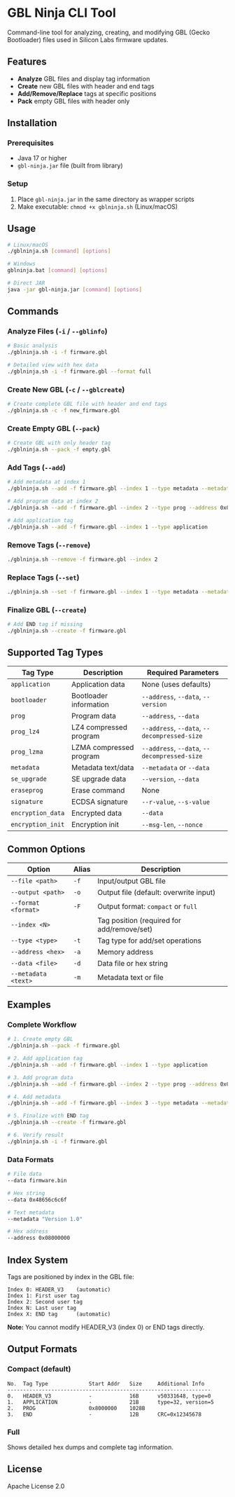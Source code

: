 # GBL Ninja CLI Tool

Command-line tool for analyzing, creating, and modifying GBL (Gecko Bootloader) files used in Silicon Labs firmware updates.

## Features

- **Analyze** GBL files and display tag information
- **Create** new GBL files with header and end tags
- **Add/Remove/Replace** tags at specific positions
- **Pack** empty GBL files with header only

## Installation

### Prerequisites
- Java 17 or higher
- `gbl-ninja.jar` file (built from library)

### Setup
1. Place `gbl-ninja.jar` in the same directory as wrapper scripts
2. Make executable: `chmod +x gblninja.sh` (Linux/macOS)

## Usage

```bash
# Linux/macOS
./gblninja.sh [command] [options]

# Windows  
gblninja.bat [command] [options]

# Direct JAR
java -jar gbl-ninja.jar [command] [options]
```

## Commands

### Analyze Files (`-i` / `--gblinfo`)
```bash
# Basic analysis
./gblninja.sh -i -f firmware.gbl

# Detailed view with hex data
./gblninja.sh -i -f firmware.gbl --format full
```

### Create New GBL (`-c` / `--gblcreate`)
```bash
# Create complete GBL file with header and end tags
./gblninja.sh -c -f new_firmware.gbl
```

### Create Empty GBL (`--pack`)
```bash
# Create GBL with only header tag
./gblninja.sh --pack -f empty.gbl
```

### Add Tags (`--add`)
```bash
# Add metadata at index 1
./gblninja.sh --add -f firmware.gbl --index 1 --type metadata --metadata "Version 1.0"

# Add program data at index 2  
./gblninja.sh --add -f firmware.gbl --index 2 --type prog --address 0x08000000 --data program.bin

# Add application tag
./gblninja.sh --add -f firmware.gbl --index 1 --type application
```

### Remove Tags (`--remove`)
```bash
./gblninja.sh --remove -f firmware.gbl --index 2
```

### Replace Tags (`--set`)
```bash
./gblninja.sh --set -f firmware.gbl --index 1 --type metadata --metadata "New Version"
```

### Finalize GBL (`--create`)
```bash
# Add END tag if missing
./gblninja.sh --create -f firmware.gbl
```

## Supported Tag Types

| Tag Type | Description | Required Parameters |
|----------|-------------|-------------------|
| `application` | Application data | None (uses defaults) |
| `bootloader` | Bootloader information | `--address`, `--data`, `--version` |
| `prog` | Program data | `--address`, `--data` |
| `prog_lz4` | LZ4 compressed program | `--address`, `--data`, `--decompressed-size` |
| `prog_lzma` | LZMA compressed program | `--address`, `--data`, `--decompressed-size` |
| `metadata` | Metadata text/data | `--metadata` or `--data` |
| `se_upgrade` | SE upgrade data | `--version`, `--data` |
| `eraseprog` | Erase command | None |
| `signature` | ECDSA signature | `--r-value`, `--s-value` |
| `encryption_data` | Encrypted data | `--data` |
| `encryption_init` | Encryption init | `--msg-len`, `--nonce` |

## Common Options

| Option | Alias | Description |
|--------|-------|-------------|
| `--file <path>` | `-f` | Input/output GBL file |
| `--output <path>` | `-o` | Output file (default: overwrite input) |
| `--format <format>` | `-F` | Output format: `compact` or `full` |
| `--index <N>` | | Tag position (required for add/remove/set) |
| `--type <type>` | `-t` | Tag type for add/set operations |
| `--address <hex>` | `-a` | Memory address |
| `--data <file>` | `-d` | Data file or hex string |
| `--metadata <text>` | `-m` | Metadata text or file |

## Examples

### Complete Workflow
```bash
# 1. Create empty GBL
./gblninja.sh --pack -f firmware.gbl

# 2. Add application tag  
./gblninja.sh --add -f firmware.gbl --index 1 --type application

# 3. Add program data
./gblninja.sh --add -f firmware.gbl --index 2 --type prog --address 0x08000000 --data app.bin

# 4. Add metadata
./gblninja.sh --add -f firmware.gbl --index 3 --type metadata --metadata "Firmware v1.0"

# 5. Finalize with END tag
./gblninja.sh --create -f firmware.gbl

# 6. Verify result
./gblninja.sh -i -f firmware.gbl
```

### Data Formats
```bash
# File data
--data firmware.bin

# Hex string  
--data 0x48656c6c6f

# Text metadata
--metadata "Version 1.0"

# Hex address
--address 0x08000000
```

## Index System

Tags are positioned by index in the GBL file:

```
Index 0: HEADER_V3    (automatic)
Index 1: First user tag
Index 2: Second user tag  
Index N: Last user tag
Index X: END tag      (automatic)
```

**Note:** You cannot modify HEADER_V3 (index 0) or END tags directly.

## Output Formats

### Compact (default)
```
No.  Tag Type             Start Addr   Size     Additional Info
-----------------------------------------------------------------
0.   HEADER_V3            -            16B      v50331648, type=0
1.   APPLICATION          -            21B      type=32, version=5
2.   PROG                 0x8000000    1028B    
3.   END                  -            12B      CRC=0x12345678
```

### Full
Shows detailed hex dumps and complete tag information.

## License

Apache License 2.0